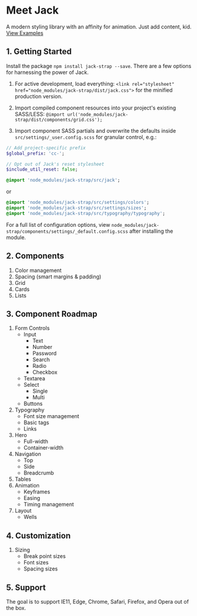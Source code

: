 # Meet Jack
A modern styling library with an affinity for animation.  Just add content, kid. [View Examples](https://cornally.github.io/jack)

## 1. Getting Started
Install the package `npm install jack-strap --save`.  There are a few options for harnessing the power of Jack.

1. For active development, load everything:
`<link rel="stylesheet" href="node_modules/jack-strap/dist/jack.css">`
for the minified production version.

1. Import compiled component resources into your project's existing SASS/LESS:
`@import url('node_modules/jack-strap/dist/components/grid.css');`

2. Import component SASS partials and overwrite the defaults inside `src/settings/_user.config.scss` for granular control, e.g.:
```sass
// Add project-specific prefix
$global_prefix: 'cc-';

// Opt out of Jack's reset stylesheet
$include_util_reset: false;

@import 'node_modules/jack-strap/src/jack';
```
or
```sass
@import 'node_modules/jack-strap/src/settings/colors';
@import 'node_modules/jack-strap/src/settings/sizes';
@import 'node_modules/jack-strap/src/typography/typography';
```

For a full list of configuration options, view `node_modules/jack-strap/components/settings/_default.config.scss` after installing the module.

## 2. Components
1. Color management
2. Spacing (smart margins & padding)
3. Grid
4. Cards
5. Lists

## 3. Component Roadmap
1. Form Controls
    * Input
        * Text
        * Number
        * Password
        * Search
        * Radio
        * Checkbox
    * Textarea
    * Select
        * Single
        * Multi
    * Buttons
2. Typography
    * Font size management
    * Basic tags
    * Links
3. Hero
    * Full-width
    * Container-width
4. Navigation
    * Top
    * Side
    * Breadcrumb
5. Tables
6. Animation
    * Keyframes
    * Easing
    * Timing management
7. Layout
    * Wells

## 4. Customization
1. Sizing
    * Break point sizes
    * Font sizes
    * Spacing sizes

## 5. Support
The goal is to support IE11, Edge, Chrome, Safari, Firefox, and Opera out of the box.